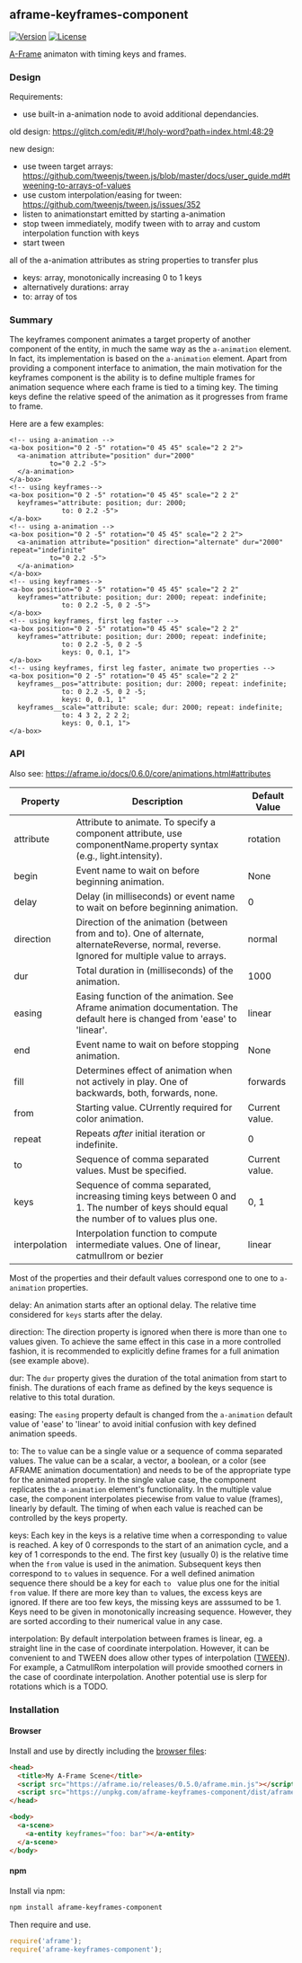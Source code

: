 ## aframe-keyframes-component

[![Version](http://img.shields.io/npm/v/aframe-keyframes-component.svg?style=flat-square)](https://npmjs.org/package/aframe-keyframes-component)
[![License](http://img.shields.io/npm/l/aframe-keyframes-component.svg?style=flat-square)](https://npmjs.org/package/aframe-keyframes-component)

[A-Frame](https://aframe.io) animaton with timing keys and frames.

### Design

Requirements:

- use built-in a-animation node to avoid additional dependancies.

old design:
https://glitch.com/edit/#!/holy-word?path=index.html:48:29

new design:

- use tween target arrays: https://github.com/tweenjs/tween.js/blob/master/docs/user_guide.md#tweening-to-arrays-of-values
- use custom interpolation/easing for tween: https://github.com/tweenjs/tween.js/issues/352
- listen to animationstart emitted by starting a-animation 
- stop tween immediately, modify tween with to array and custom interpolation function with keys
- start tween

all of the a-animation attributes as string properties to transfer plus
- keys: array, monotonically increasing 0 to 1 keys
- alternatively durations: array
- to: array of tos

### Summary

The keyframes component animates a target property of another component of the entity, in much the same way as the ```a-animation``` element. In fact, its implementation is based on the ```a-animation``` element. Apart from providing a component interface to animation, the main motivation for the keyframes component is the ability is to define multiple frames for animation sequence where each frame is tied to a timing key. The timing keys define the relative speed of the animation as it progresses from frame to frame. 

Here are a few examples:
```
<!-- using a-animation -->
<a-box position="0 2 -5" rotation="0 45 45" scale="2 2 2">
  <a-animation attribute="position" dur="2000"
          to="0 2.2 -5">
  </a-animation>
</a-box>
<!-- using keyframes-->
<a-box position="0 2 -5" rotation="0 45 45" scale="2 2 2"
  keyframes="attribute: position; dur: 2000; 
             to: 0 2.2 -5">
</a-box>
<!-- using a-animation -->
<a-box position="0 2 -5" rotation="0 45 45" scale="2 2 2">
  <a-animation attribute="position" direction="alternate" dur="2000" repeat="indefinite"
          to="0 2.2 -5">
  </a-animation>
</a-box>
<!-- using keyframes-->
<a-box position="0 2 -5" rotation="0 45 45" scale="2 2 2"
  keyframes="attribute: position; dur: 2000; repeat: indefinite; 
             to: 0 2.2 -5, 0 2 -5">
</a-box>
<!-- using keyframes, first leg faster -->
<a-box position="0 2 -5" rotation="0 45 45" scale="2 2 2"
  keyframes="attribute: position; dur: 2000; repeat: indefinite; 
             to: 0 2.2 -5, 0 2 -5
             keys: 0, 0.1, 1">
</a-box>
<!-- using keyframes, first leg faster, animate two properties -->
<a-box position="0 2 -5" rotation="0 45 45" scale="2 2 2"
  keyframes__pos="attribute: position; dur: 2000; repeat: indefinite; 
             to: 0 2.2 -5, 0 2 -5;
             keys: 0, 0.1, 1"
  keyframes__scale="attribute: scale; dur: 2000; repeat: indefinite; 
             to: 4 3 2, 2 2 2;
             keys: 0, 0.1, 1">             
</a-box>
```
### API

Also see: https://aframe.io/docs/0.6.0/core/animations.html#attributes

| Property | Description | Default Value |
| -------- | ----------- | ------------- |
| attribute | Attribute to animate. To specify a component attribute, use componentName.property syntax (e.g., light.intensity).           |     rotation          |
| begin | Event name to wait on before beginning animation. | None |
| delay |	Delay (in milliseconds) or event name to wait on before beginning animation. |	0 |
| direction | Direction of the animation (between from and to). One of alternate, alternateReverse, normal, reverse. Ignored for multiple value to arrays. | normal |
| dur | Total duration in (milliseconds) of the animation. |	1000 |
| easing | Easing function of the animation. See Aframe animation documentation. The default here is changed from 'ease' to 'linear'. |	linear |
| end |	Event name to wait on before stopping animation. | None |
| fill |	Determines effect of animation when not actively in play. One of backwards, both, forwards, none. |	forwards |
| from |	Starting value. CUrrently required for color animation. |	Current value. |
| repeat | Repeats _after_ initial iteration or indefinite. |	0 |
| to | Sequence of comma separated values. Must be specified. |	Current value. |
| keys | Sequence of comma separated, increasing timing keys between 0 and 1. The number of keys should equal the number of to values plus one. | 0, 1 |
| interpolation | Interpolation function to compute intermediate values. One of linear, catmullrom or bezier | linear |

Most of the properties and their default values correspond one to one to ```a-animation``` properties. 

delay: An animation starts after an optional delay. The relative time considered for ```keys``` starts after the delay.

direction: The direction property is ignored when there is more than one `to` values given. To achieve the same effect in this case in a more controlled fashion, it is recommended to explicitly define frames for a full animation (see example above).

dur: The ```dur``` property gives the duration of the total animation from start to finish. The durations of each frame  as defined by the keys sequence is relative to this total duration.

easing: The ```easing``` property default is changed from the ```a-animation``` default value of 'ease' to 'linear' to avoid initial confusion with key defined animation speeds.

to: The ```to``` value can be a single value or a sequence of comma separated values. The value can be a scalar, a vector, a boolean, or a color (see AFRAME animation documentation) and needs to be of the appropriate type for the animated property. In the single value case, the component replicates the ```a-animation``` element's functionality. In the multiple value case, the component interpolates piecewise from value to value (frames), linearly by default. The timing of when each value is reached can be controlled by the keys property.

keys: Each key in the keys is a relative time when a corresponding ```to``` value is reached. A key of 0 corresponds to the start of an animation cycle, and a key of 1 corresponds to the end. The first key (usually 0) is the relative time when the ```from``` value is used in the animation. Subsequent keys then correspond to ```to``` values in sequence. For a well defined animation sequence there should be a key for each ```to ``` value plus one for the initial ```from``` value. If there are more key than ```to``` values, the excess keys are ignored. If there are too few keys, the missing keys are asssumed to be 1. Keys need to be given in monotonically increasing sequence. However, they are sorted according to their numerical value in any case.

interpolation: By default interpolation between frames is linear, eg. a straight line in the case of coordinate interpolation. However, it can be convenient to and TWEEN does allow other types of interpolation ([TWEEN](https://github.com/tweenjs/tween.js/blob/master/docs/user_guide.md#tweening-to-arrays-of-values)). For example, a CatmullRom interpolation will provide smoothed corners in the case of coordinate interpolation. Another potential use is slerp for rotations which is a TODO.

### Installation

#### Browser

Install and use by directly including the [browser files](dist):

```html
<head>
  <title>My A-Frame Scene</title>
  <script src="https://aframe.io/releases/0.5.0/aframe.min.js"></script>
  <script src="https://unpkg.com/aframe-keyframes-component/dist/aframe-keyframes-component.min.js"></script>
</head>

<body>
  <a-scene>
    <a-entity keyframes="foo: bar"></a-entity>
  </a-scene>
</body>
```

<!-- If component is accepted to the Registry, uncomment this. -->
<!--
Or with [angle](https://npmjs.com/package/angle/), you can install the proper
version of the component straight into your HTML file, respective to your
version of A-Frame:

```sh
angle install aframe-keyframes-component
```
-->

#### npm

Install via npm:

```bash
npm install aframe-keyframes-component
```

Then require and use.

```js
require('aframe');
require('aframe-keyframes-component');
```

